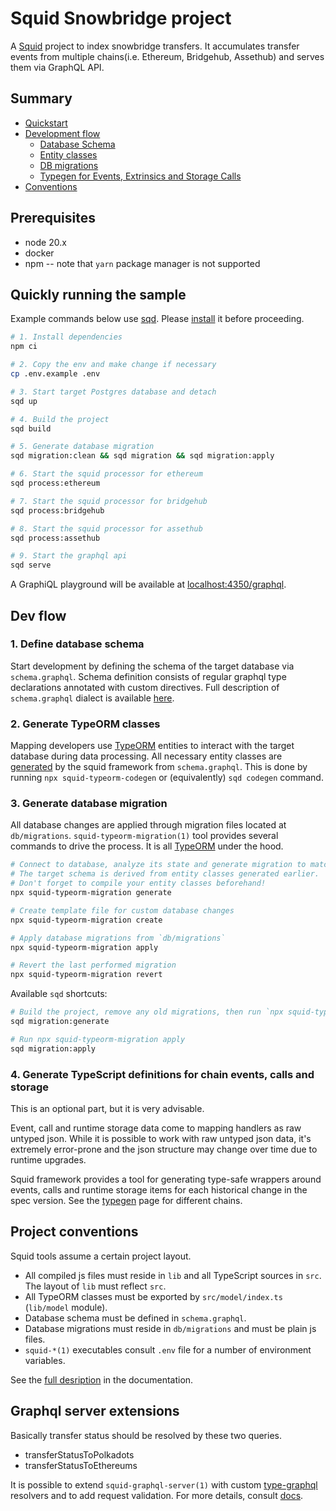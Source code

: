 # Squid Snowbridge project

A [Squid](https://subsquid.io) project to index snowbridge transfers. It accumulates transfer events from multiple chains(i.e. Ethereum, Bridgehub, Assethub) and serves them via GraphQL API.

## Summary

- [Quickstart](#quickly-running-the-sample)
- [Development flow](#dev-flow)
  - [Database Schema](#1-define-database-schema)
  - [Entity classes](#2-generate-typeorm-classes)
  - [DB migrations](#3-generate-database-migration)
  - [Typegen for Events, Extrinsics and Storage Calls](#4-generate-typescript-definitions-for-substrate-events-calls-and-storage)
- [Conventions](#project-conventions)

## Prerequisites

- node 20.x
- docker
- npm -- note that `yarn` package manager is not supported

## Quickly running the sample

Example commands below use [sqd](https://docs.subsquid.io/squid-cli/).
Please [install](https://docs.subsquid.io/squid-cli/installation/) it before proceeding.

```bash
# 1. Install dependencies
npm ci

# 2. Copy the env and make change if necessary
cp .env.example .env

# 3. Start target Postgres database and detach
sqd up

# 4. Build the project
sqd build

# 5. Generate database migration
sqd migration:clean && sqd migration && sqd migration:apply

# 6. Start the squid processor for ethereum
sqd process:ethereum

# 7. Start the squid processor for bridgehub
sqd process:bridgehub

# 8. Start the squid processor for assethub
sqd process:assethub

# 9. Start the graphql api
sqd serve
```

A GraphiQL playground will be available at [localhost:4350/graphql](http://localhost:4350/graphql).

## Dev flow

### 1. Define database schema

Start development by defining the schema of the target database via `schema.graphql`.
Schema definition consists of regular graphql type declarations annotated with custom directives.
Full description of `schema.graphql` dialect is available [here](https://docs.subsquid.io/store/postgres/schema-file/).

### 2. Generate TypeORM classes

Mapping developers use [TypeORM](https://typeorm.io) entities
to interact with the target database during data processing. All necessary entity classes are
[generated](https://docs.subsquid.io/store/postgres/schema-file/intro/) by the squid framework from `schema.graphql`. This is done by running `npx squid-typeorm-codegen`
or (equivalently) `sqd codegen` command.

### 3. Generate database migration

All database changes are applied through migration files located at `db/migrations`.
`squid-typeorm-migration(1)` tool provides several commands to drive the process.
It is all [TypeORM](https://typeorm.io/#/migrations) under the hood.

```bash
# Connect to database, analyze its state and generate migration to match the target schema.
# The target schema is derived from entity classes generated earlier.
# Don't forget to compile your entity classes beforehand!
npx squid-typeorm-migration generate

# Create template file for custom database changes
npx squid-typeorm-migration create

# Apply database migrations from `db/migrations`
npx squid-typeorm-migration apply

# Revert the last performed migration
npx squid-typeorm-migration revert
```

Available `sqd` shortcuts:

```bash
# Build the project, remove any old migrations, then run `npx squid-typeorm-migration generate`
sqd migration:generate

# Run npx squid-typeorm-migration apply
sqd migration:apply
```

### 4. Generate TypeScript definitions for chain events, calls and storage

This is an optional part, but it is very advisable.

Event, call and runtime storage data come to mapping handlers as raw untyped json.
While it is possible to work with raw untyped json data,
it's extremely error-prone and the json structure may change over time due to runtime upgrades.

Squid framework provides a tool for generating type-safe wrappers around events, calls and runtime storage items for
each historical change in the spec version. See the [typegen](https://docs.subsquid.io/sdk/resources/tools/typegen/generation/) page for different chains.

## Project conventions

Squid tools assume a certain project layout.

- All compiled js files must reside in `lib` and all TypeScript sources in `src`.
  The layout of `lib` must reflect `src`.
- All TypeORM classes must be exported by `src/model/index.ts` (`lib/model` module).
- Database schema must be defined in `schema.graphql`.
- Database migrations must reside in `db/migrations` and must be plain js files.
- `squid-*(1)` executables consult `.env` file for a number of environment variables.

See the [full desription](https://docs.subsquid.io/basics/squid-structure/) in the documentation.

## Graphql server extensions

Basically transfer status should be resolved by these two queries.
- transferStatusToPolkadots
- transferStatusToEthereums

It is possible to extend `squid-graphql-server(1)` with custom
[type-graphql](https://typegraphql.com) resolvers and to add request validation.
For more details, consult [docs](https://docs.subsquid.io/graphql-api/).
